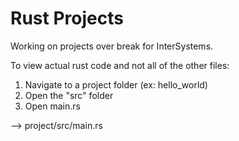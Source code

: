 # Rust Projects
 
Working on projects over break for InterSystems.

To view actual rust code and not all of the other files:
1. Navigate to a project folder (ex: hello_world)
2. Open the "src" folder
3. Open main.rs

--> project/src/main.rs
